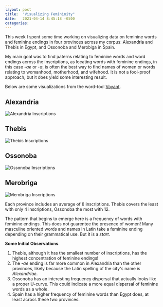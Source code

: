 ```yaml
---
layout: post
title:  "Visualizing Femininity"
date:   2021-04-14 8:45:18 -0500
categories: 
---
```


This week I spent some time working on visualizing data on feminine words and feminine endings in four provinces across my corpus: Alexandria and Thebis in Egypt, and Ossonoba and Merobiga in Spain.


My main goal was to find paterns relating to feminine words and word endings across the inscriptions, as locating words with feminine endings, in this case *-ae* or *-a*, is often the best way to find names of women or words relating to womanhood, motherhood, and wifehood. It is not a fool-proof approach, but it does yield some interesting result.

Below are some visualizations from the word-tool [Voyant](https://voyant-tools.org/).


## **Alexandria**

![Alexandria Inscriptions](/CameronGrant/Assets/Fem_Endings_Alexandria.png)

## **Thebis**

![Thebis Inscriptions](/CameronGrant/Assets/Fem_Endings_Thebis.png)

## **Ossonoba**

![Ossonoba Inscriptions](/CameronGrant/Assets/Fem_Endings_Ossonoba.png)

## **Merobriga**

![Merobriga Inscriptions](/CameronGrant/Assets/Fem_Endings_Merobriga.png)


Each province includes an average of 8 inscriptions. Thebis covers the least with only 4 inscriptions, Ossonoba the most with 12. 

The pattern that begins to emerge here is a frequency of words with feminine endings. This does not guarentee the presence of women! Many masculine oriented words and names in Latin take a feminine ending depending on their grammatical use. But it is a *start*.

**Some Initial Observations**
1. Thebis, although it has the smallest number of inscriptions, has the highest concentration of feminine endings!
2. The *-ae* ending is far more common in Alexandria than the other provinces, likely because the Latin spelling of the city's name is *Alexandriae*.
3. Ossonoba has an interesting frequency dispersal that actually looks like a proper U-curve. This could indicate a more equal dispersal of feminine words as a whole.
4. Spain has a higher frequency of feminine words than Egypt does, at least across these two provinces.


